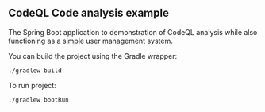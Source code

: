 ## CodeQL Code analysis example

The Spring Boot application to demonstration of CodeQL analysis while also functioning as a simple user management system.

You can build the project using the Gradle wrapper:
```
./gradlew build
```

To run project:
```
./gradlew bootRun
```
